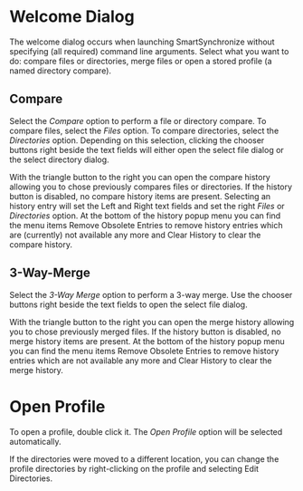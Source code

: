 # Welcome Dialog

The welcome dialog occurs when launching SmartSynchronize without specifying (all required) command line arguments.
Select what you want to do: compare files or directories, merge files or open a stored profile (a named directory compare).

## Compare
Select the *Compare* option to perform a file or directory compare.
To compare files, select the *Files* option.
To compare directories, select the *Directories* option.
Depending on this selection, clicking the chooser buttons right beside the text fields will either open the select file dialog or the select directory dialog.

With the triangle button to the right you can open the compare history allowing you to chose previously compares files or directories.
If the history button is disabled, no compare history items are present.
Selecting an history entry will set the <label>Left</label> and <label>Right</label> text fields and set the right *Files* or *Directories* option.
At the bottom of the history popup menu you can find the menu items <menuitem>Remove Obsolete Entries</menuitem> to remove history entries which are (currently) not available any more and <menuitem>Clear History</menuitem> to clear the compare history.

## 3-Way-Merge

Select the *3-Way Merge* option to perform a 3-way merge.
Use the chooser buttons right beside the text fields to open the select file dialog.

With the triangle button to the right you can open the merge history allowing you to chose previously merged files.
If the history button is disabled, no merge history items are present.
At the bottom of the history popup menu you can find the menu items <menuitem>Remove Obsolete Entries</menuitem> to remove history entries which are not available any more and <menuitem>Clear History</menuitem> to clear the merge history.

# Open Profile

To open a profile, double click it.
The *Open Profile* option will be selected automatically.

If the directories were moved to a different location, you can change the profile directories by right-clicking on the profile and selecting <menuitem>Edit Directories</menuitem>.

